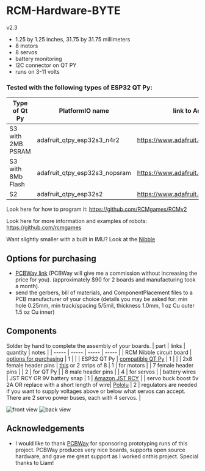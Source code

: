 # RCM-Hardware-BYTE
v2.3

* 1.25 by 1.25 inches, 31.75 by 31.75 millimeters
* 8 motors
* 8 servos
* battery monitoring
* I2C connector on QT PY
* runs on 3-11 volts

### Tested with the following types of ESP32 QT Py:
| Type of Qt Py | PlatformIO name | link to Adafruit |
| ------ | -------- | -------- |
| S3 with 2MB PSRAM |  adafruit_qtpy_esp32s3_n4r2   |  https://www.adafruit.com/product/5700   |
| S3 with 8Mb Flash |  adafruit_qtpy_esp32s3_nopsram   |  https://www.adafruit.com/product/5426   |
| S2 |  adafruit_qtpy_esp32s2   |  https://www.adafruit.com/product/5325  |

Look here for how to program it: https://github.com/RCMgames/RCMv2

Look here for more information and examples of robots: https://github.com/rcmgames

Want slightly smaller with a built in IMU? Look at the [Nibble](https://github.com/RCMgames/RCM-Hardware-Nibble)

## Options for purchasing

* [PCBWay link](https://www.pcbway.com/project/shareproject/RCMHardwareByte_v2_3_e23eec63.html) (PCBWay will give me a commission without increasing the price for you). (approximately $90 for 2 boards and manufacturing took a month).
* send the gerbers, bill of materials, and ComponentPlacement files to a PCB manufacturer of your choice (details you may be asked for: min hole 0.25mm, min track/spacing 5/5mil, thickness 1.0mm, 1 oz Cu outer 1.5 oz Cu inner)

## Components
Solder by hand to complete the assembly of your boards.
| part | links | quantity | notes |
| ----- | ----- | ----- | ----- |
| RCM Nibble circuit board | [options for purchasing](https://github.com/RCMgames/RCM-Hardware-BYTE/tree/main#options-for-purchasing) | 1 | |
| ESP32 QT Py | [compatible QT Py](https://github.com/RCMgames/RCM-Hardware-BYTE/tree/main#tested-with-the-following-types-of-esp32-qt-py) | 1 | |
| 2x8 female header pins | [this](https://www.digikey.com/en/products/detail/sullins-connector-solutions/PPPC042LFBN-RC/810244) or 2 strips of 8 | 1 | for motors |
| 7 female header pins | | 2 | for QT Py |
| 8 male header pins | | 4 | for servos |
| battery wires | JST RCY OR 9V battery snap | 1 | [Amazon JST RCY](https://www.amazon.com/dp/B00Z04QFN2/) |
| servo buck boost 5v 2A OR replace with a short length of wire| [Pololu](https://www.pololu.com/product/4085) | 2 | regulators are needed if you want to supply voltages above or below what servos can accept. There are 2 servo power buses, each with 4 servos. |

![front view](https://github.com/RCMgames/RCM-Hardware-BYTE/blob/67634be8aeb1c3cb82b1d1cb7a75f85f452896bf/photos/P1040746.JPG)
![back view](https://github.com/RCMgames/RCM-Hardware-BYTE/blob/67634be8aeb1c3cb82b1d1cb7a75f85f452896bf/photos/P1040747.JPG)

## Acknowledgements
* I would like to thank [PCBWay](https://www.pcbway.com/) for sponsoring prototyping runs of this project. PCBWay produces very nice boards, supports open source hardware, and gave me great support as I worked onthis project. Special thanks to Liam!
